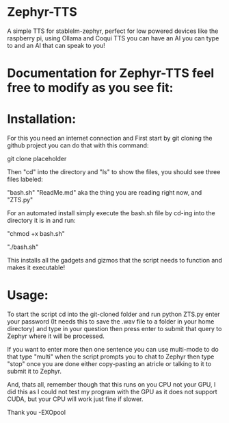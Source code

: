 # Zephyr-TTS
A simple TTS for stablelm-zephyr, perfect for low powered devices like the raspberry pi, using Ollama and Coqui TTS you can have an AI you can type to and an AI that can speak to you!

# Documentation for Zephyr-TTS feel free to modify as you see fit:

# Installation:

For this you need an internet connection and
First start by git cloning the github project you can do that with this command:

git clone placeholder

Then "cd" into the directory and "ls" to show the files, you should see three files labeled:

"bash.sh" "ReadMe.md" aka the thing you are reading right now, and "ZTS.py"

For an automated install simply execute the bash.sh file by cd-ing into the directory it is in and run:

"chmod +x bash.sh"

"./bash.sh"

This installs all the gadgets and gizmos that the script needs to function and makes it executable!

# Usage:

To start the script cd into the git-cloned folder and run python ZTS.py enter your password (It needs this to save the .wav file to a folder in your home directory) and type in your question then press enter to submit that query to Zephyr where it will be processed.

If you want to enter more then one sentence you can use multi-mode to do that type "multi" when the script prompts you to chat to Zephyr then type "stop" once you are done either copy-pasting an atricle or talking to it to submit it to Zephyr.

And, thats all, remember though that this runs on you CPU not your GPU, I did this as I could not test my program with the GPU as it does not support CUDA, but your CPU will work just fine if slower.

Thank you
    -EXOpool
